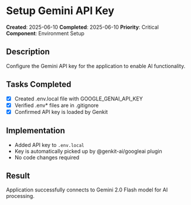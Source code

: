 # Setup Gemini API Key

**Created**: 2025-06-10
**Completed**: 2025-06-10
**Priority**: Critical
**Component**: Environment Setup

## Description
Configure the Gemini API key for the application to enable AI functionality.

## Tasks Completed
- [x] Created .env.local file with GOOGLE_GENAI_API_KEY
- [x] Verified .env* files are in .gitignore
- [x] Confirmed API key is loaded by Genkit

## Implementation
- Added API key to `.env.local`
- Key is automatically picked up by @genkit-ai/googleai plugin
- No code changes required

## Result
Application successfully connects to Gemini 2.0 Flash model for AI processing.